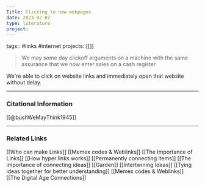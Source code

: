 ```yaml
---
Title: Clicking to new webpages
date: 2023-02-07
type: literature
project:
---
```

tags:: #links #internet 
projects::[[]]

> We may some day clickoff arguments on a machine with the same assurance that we now enter sales on a cash register

We're able to click on website links and immediately open that website without delay. 

---
### Citational Information

[[@bushWeMayThink1945]]

---

### Related Links

[[Who can make Links]]
[[Memex codes & Weblinks]]
[[The Importance of Links]]
[[How hyper links works]]
[[Permanently connecting items]]
[[The importance of connecting ideas]]
[[Garden]]
[[Intertwining Ideas]]
[[Tying ideas together for better understanding]]
[[Memex codes & Weblinks]]
[[The Digital Age Connections]]